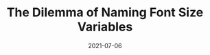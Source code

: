 ---
date: 2021-07-06
publisher: css
tags:
  - css
  - preprocessors
  - custom-properties
target_url: https://css-tricks.com/the-dilemma-of-naming-font-size-variables/
title: The Dilemma of Naming Font Size Variables
---